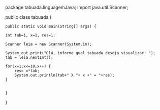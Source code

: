 package tabuada.linguagemJava;
import java.util.Scanner;

public class tabuada {

	public static void main(String[] args) {
		
	int tab=1, x=1, res=1;
	
	Scanner leia = new Scanner(System.in);
	
	System.out.print("Olá, informe qual tabuada deseja visualizar: ");
	tab = leia.nextInt();
		
	for(x=1;x<=10;x++) {
		res= x*tab;
		System.out.println(tab+" X "+ x +" = "+res);
	}
	
	
	}
}
